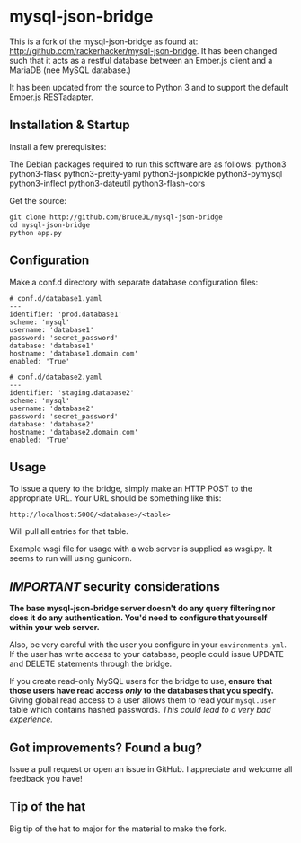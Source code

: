 mysql-json-bridge
=================
This is a fork of the mysql-json-bridge as found at:
http://github.com/rackerhacker/mysql-json-bridge. It has been changed such that
it acts as a restful database between an Ember.js client and a MariaDB (nee
MySQL database.)

It has been updated from the source to Python 3 and to support the default
Ember.js RESTadapter.

Installation & Startup
----------------------
Install a few prerequisites:

   The Debian packages required to run this software are as follows:
   python3
   python3-flask
   python3-pretty-yaml
   python3-jsonpickle
   python3-pymysql
   python3-inflect
   python3-dateutil
   python3-flash-cors

Get the source:

    git clone http://github.com/BruceJL/mysql-json-bridge
    cd mysql-json-bridge
    python app.py

Configuration
-------------
Make a conf.d directory with separate database configuration files:

    # conf.d/database1.yaml
    ---
    identifier: 'prod.database1'
    scheme: 'mysql'
    username: 'database1'
    password: 'secret_password'
    database: 'database1'
    hostname: 'database1.domain.com'
    enabled: 'True'

    # conf.d/database2.yaml
    ---
    identifier: 'staging.database2'
    scheme: 'mysql'
    username: 'database2'
    password: 'secret_password'
    database: 'database2'
    hostname: 'database2.domain.com'
    enabled: 'True'

Usage
-----
To issue a query to the bridge, simply make an HTTP POST to the appropriate URL.
Your URL should be something like this:

    http://localhost:5000/<database>/<table>

Will pull all entries for that table.

Example wsgi file for usage with a web server is supplied as wsgi.py. It seems
to run will using gunicorn.

*IMPORTANT* security considerations
-----------------------------------
**The base mysql-json-bridge server doesn't do any query filtering nor does it
do any authentication.  You'd need to configure that yourself within your web
server.**

Also, be very careful with the user you configure in your `environments.yml`.
If the user has write access to your database, people could issue UPDATE and
DELETE statements through the bridge.

If you create read-only MySQL users for the bridge to use, **ensure that those
users have read access *only* to the databases that you specify.**  Giving
global read access to a user allows them to read your `mysql.user` table which
contains hashed passwords.  *This could lead to a very bad experience.*

Got improvements?  Found a bug?
-------------------------------
Issue a pull request or open an issue in GitHub.
I appreciate and welcome all feedback you have!

Tip of the hat
--------------------
Big tip of the hat to major for the material to make the fork.
